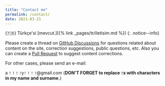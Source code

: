 ```yaml
---
title: "Contact me"
permalink: /contact/
date: 2021-03-21
---
```


(🇹🇷) Türkçe'si [mevcut.]({% link _pages/tr/iletisim.md %})
{: .notice--info}

Please create a thread on [GitHub
Discussions](https://github.com/alperyazar/www/discussions) for questions
related about content on the site, correction suggestions, public questions, etc.
Also you can create a [Pull Request](https://github.com/alperyazar/www/pulls) to
suggest content corrections.

For other cases, please send an e-mail:

a `!` `!` `!` `!`y`!` `!` `!` `!`@gmail.com (**DON'T FORGET to replace `!`s with
characters in my name and surname.**)
